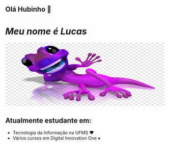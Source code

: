 ## Olá Hubinho 👋
# ___Meu nome é Lucas___ 
<img src="image.png" width="500" height="200">

## Atualmente estudante em:
- Tecnologia da Informação na UFMS ♥️ 
- Vários cursos em Digital Innovation One ♦️
